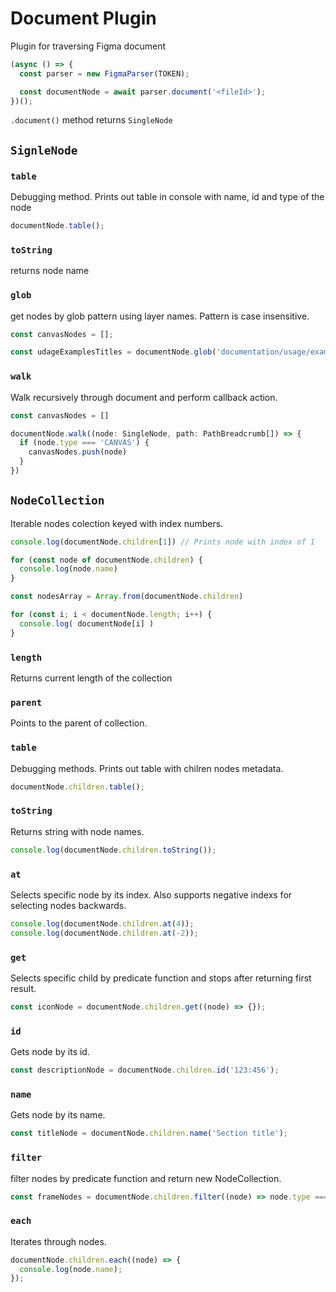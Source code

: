 # Document Plugin

Plugin for traversing Figma document

```javascript
(async () => {
  const parser = new FigmaParser(TOKEN);

  const documentNode = await parser.document('<fileId>');
})();
```

`.document()` method returns `SingleNode`

## `SignleNode`

### `table`

Debugging method. Prints out table in console with name, id and type of the node

```javascript
documentNode.table();
```

### `toString`

returns node name

### `glob`

get nodes by glob pattern using layer names. Pattern is case insensitive.

```javascript
const canvasNodes = [];

const udageExamplesTitles = documentNode.glob('documentation/usage/examples/**/title');
```

### `walk`

Walk recursively through document and perform callback action.

```javascript
const canvasNodes = []

documentNode.walk((node: SingleNode, path: PathBreadcrumb[]) => {
  if (node.type === 'CANVAS') {
    canvasNodes.push(node)
  }
})
```

## `NodeCollection`

Iterable nodes colection keyed with index numbers.

```javascript
console.log(documentNode.children[1]) // Prints node with index of 1

for (const node of documentNode.children) {
  console.log(node.name)
}

const nodesArray = Array.from(documentNode.children)

for (const i; i < documentNode.length; i++) {
  console.log( documentNode[i] )
}
```

### `length`

Returns current length of the collection

### `parent`

Points to the parent of collection.

### `table`

Debugging methods. Prints out table with chilren nodes metadata.

```javascript
documentNode.children.table();
```

### `toString`

Returns string with node names.

```javascript
console.log(documentNode.children.toString());
```

### `at`

Selects specific node by its index. Also supports negative indexs for selecting nodes backwards.

```javascript
console.log(documentNode.children.at(4));
console.log(documentNode.children.at(-2));
```

### `get`

Selects specific child by predicate function and stops after returning first result.

```javascript
const iconNode = documentNode.children.get((node) => {});
```

### `id`

Gets node by its id.

```javascript
const descriptionNode = documentNode.children.id('123:456');
```

### `name`

Gets node by its name.

```javascript
const titleNode = documentNode.children.name('Section title');
```

### `filter`

filter nodes by predicate function and return new NodeCollection.

```javascript
const frameNodes = documentNode.children.filter((node) => node.type === 'FRAME');
```

### `each`

Iterates through nodes.

```javascript
documentNode.children.each((node) => {
  console.log(node.name);
});
```
